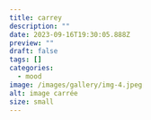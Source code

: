 ```yaml
---
title: carrey
description: ""
date: 2023-09-16T19:30:05.888Z
preview: ""
draft: false
tags: []
categories:
  - mood
image: /images/gallery/img-4.jpeg
alt: image carrée
size: small
---
```

